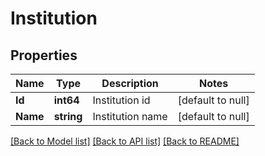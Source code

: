 # Institution

## Properties
Name | Type | Description | Notes
------------ | ------------- | ------------- | -------------
**Id** | **int64** | Institution id | [default to null]
**Name** | **string** | Institution name | [default to null]

[[Back to Model list]](../README.md#documentation-for-models) [[Back to API list]](../README.md#documentation-for-api-endpoints) [[Back to README]](../README.md)


